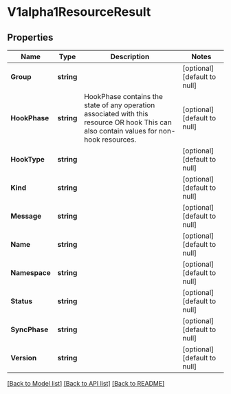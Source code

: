 # V1alpha1ResourceResult

## Properties
Name | Type | Description | Notes
------------ | ------------- | ------------- | -------------
**Group** | **string** |  | [optional] [default to null]
**HookPhase** | **string** | HookPhase contains the state of any operation associated with this resource OR hook This can also contain values for non-hook resources. | [optional] [default to null]
**HookType** | **string** |  | [optional] [default to null]
**Kind** | **string** |  | [optional] [default to null]
**Message** | **string** |  | [optional] [default to null]
**Name** | **string** |  | [optional] [default to null]
**Namespace** | **string** |  | [optional] [default to null]
**Status** | **string** |  | [optional] [default to null]
**SyncPhase** | **string** |  | [optional] [default to null]
**Version** | **string** |  | [optional] [default to null]

[[Back to Model list]](../README.md#documentation-for-models) [[Back to API list]](../README.md#documentation-for-api-endpoints) [[Back to README]](../README.md)


